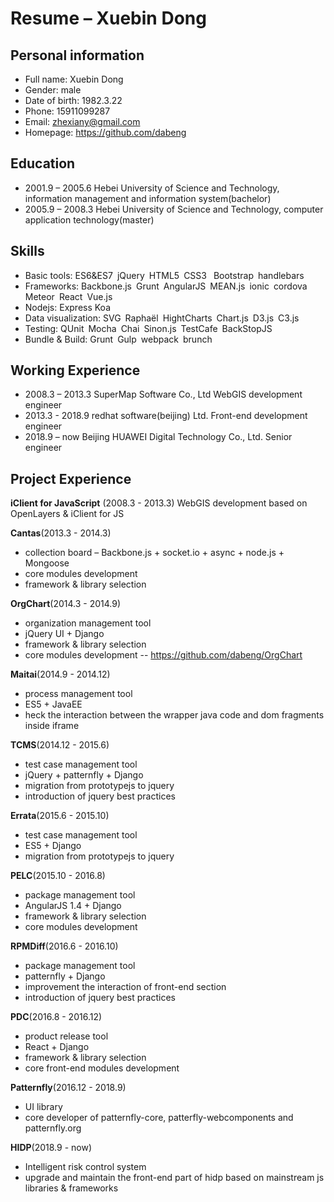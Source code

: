 # Resume – Xuebin Dong
## Personal information
- Full name: Xuebin Dong
- Gender: male
- Date of birth: 1982.3.22
- Phone: 15911099287
- Email: zhexiany@gmail.com
- Homepage: https://github.com/dabeng

## Education
- 2001.9 – 2005.6 Hebei University of Science and Technology, information management and information system(bachelor)
- 2005.9 – 2008.3 Hebei University of Science and Technology, computer application technology(master)
## Skills
- Basic tools: ES6&ES7 jQuery HTML5 CSS3  Bootstrap handlebars
- Frameworks: Backbone.js Grunt AngularJS MEAN.js ionic cordova Meteor React Vue.js
- Nodejs: Express Koa
- Data visualization: SVG Raphaël HightCharts Chart.js D3.js C3.js
- Testing: QUnit Mocha Chai Sinon.js TestCafe BackStopJS
- Bundle & Build: Grunt Gulp webpack brunch
## Working Experience
- 2008.3 – 2013.3 SuperMap Software Co., Ltd  WebGIS development engineer
- 2013.3 - 2018.9 redhat software(beijing) Ltd.  Front-end development engineer
- 2018.9 – now  Beijing HUAWEI Digital Technology Co., Ltd.  Senior engineer
## Project Experience
**iClient for JavaScript** (2008.3 - 2013.3)
WebGIS development based on OpenLayers & iClient for JS

**Cantas**(2013.3 - 2014.3)
- collection board – Backbone.js + socket.io + async + node.js + Mongoose
- core modules development
- framework & library selection

**OrgChart**(2014.3 - 2014.9)
- organization management tool
- jQuery UI + Django
- framework & library selection
- core modules development -- https://github.com/dabeng/OrgChart

**Maitai**(2014.9 - 2014.12)
- process management tool
- ES5 + JavaEE
- heck the interaction between the wrapper java code and dom fragments inside iframe

**TCMS**(2014.12 - 2015.6)
- test case management tool
- jQuery + patternfly + Django
- migration from prototypejs to jquery
- introduction of jquery best practices

**Errata**(2015.6 - 2015.10)
- test case management tool
- ES5 + Django
- migration from prototypejs to jquery

**PELC**(2015.10 - 2016.8)
- package management tool
- AngularJS 1.4 + Django
- framework & library selection
- core modules development

**RPMDiff**(2016.6 - 2016.10)
- package management tool
- patternfly + Django
- improvement the interaction of front-end section
- introduction of jquery best practices

**PDC**(2016.8 - 2016.12)
- product release tool
- React + Django
- framework & library selection
- core front-end modules development

**Patternfly**(2016.12 - 2018.9)
- UI library
- core developer of patternfly-core, patterfly-webcomponents and patternfly.org

**HIDP**(2018.9 - now)
- Intelligent risk control system
- upgrade and maintain the front-end part of hidp based on mainstream js libraries & frameworks


